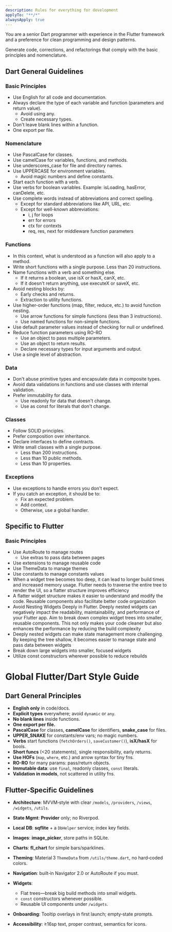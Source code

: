 ```yaml
---
description: Rules for everything for development
applyTo: "**/*"
alwaysApply: true
---
```


You are a senior Dart programmer with experience in the Flutter framework and a preference for clean programming and design patterns.

Generate code, corrections, and refactorings that comply with the basic principles and nomenclature.

## Dart General Guidelines

### Basic Principles

- Use English for all code and documentation.
- Always declare the type of each variable and function (parameters and return value).
  - Avoid using any.
  - Create necessary types.
- Don't leave blank lines within a function.
- One export per file.

### Nomenclature

- Use PascalCase for classes.
- Use camelCase for variables, functions, and methods.
- Use underscores_case for file and directory names.
- Use UPPERCASE for environment variables.
  - Avoid magic numbers and define constants.
- Start each function with a verb.
- Use verbs for boolean variables. Example: isLoading, hasError, canDelete, etc.
- Use complete words instead of abbreviations and correct spelling.
  - Except for standard abbreviations like API, URL, etc.
  - Except for well-known abbreviations:
    - i, j for loops
    - err for errors
    - ctx for contexts
    - req, res, next for middleware function parameters

### Functions

- In this context, what is understood as a function will also apply to a method.
- Write short functions with a single purpose. Less than 20 instructions.
- Name functions with a verb and something else.
  - If it returns a boolean, use isX or hasX, canX, etc.
  - If it doesn't return anything, use executeX or saveX, etc.
- Avoid nesting blocks by:
  - Early checks and returns.
  - Extraction to utility functions.
- Use higher-order functions (map, filter, reduce, etc.) to avoid function nesting.
  - Use arrow functions for simple functions (less than 3 instructions).
  - Use named functions for non-simple functions.
- Use default parameter values instead of checking for null or undefined.
- Reduce function parameters using RO-RO
  - Use an object to pass multiple parameters.
  - Use an object to return results.
  - Declare necessary types for input arguments and output.
- Use a single level of abstraction.

### Data

- Don't abuse primitive types and encapsulate data in composite types.
- Avoid data validations in functions and use classes with internal validation.
- Prefer immutability for data.
  - Use readonly for data that doesn't change.
  - Use as const for literals that don't change.

### Classes

- Follow SOLID principles.
- Prefer composition over inheritance.
- Declare interfaces to define contracts.
- Write small classes with a single purpose.
  - Less than 200 instructions.
  - Less than 10 public methods.
  - Less than 10 properties.

### Exceptions

- Use exceptions to handle errors you don't expect.
- If you catch an exception, it should be to:
  - Fix an expected problem.
  - Add context.
  - Otherwise, use a global handler.


## Specific to Flutter

### Basic Principles

- Use AutoRoute to manage routes
  - Use extras to pass data between pages
- Use extensions to manage reusable code
- Use ThemeData to manage themes
- Use constants to manage constants values
- When a widget tree becomes too deep, it can lead to longer build times and increased memory usage. Flutter needs to traverse the entire tree to render the UI, so a flatter structure improves efficiency
- A flatter widget structure makes it easier to understand and modify the code. Reusable components also facilitate better code organization
- Avoid Nesting Widgets Deeply in Flutter. Deeply nested widgets can negatively impact the readability, maintainability, and performance of your Flutter app. Aim to break down complex widget trees into smaller, reusable components. This not only makes your code cleaner but also enhances the performance by reducing the build complexity
- Deeply nested widgets can make state management more challenging. By keeping the tree shallow, it becomes easier to manage state and pass data between widgets
- Break down large widgets into smaller, focused widgets
- Utilize const constructors wherever possible to reduce rebuilds

    
# Global Flutter/Dart Style Guide

## Dart General Principles

* **English only** in code/docs.
* **Explicit types** everywhere; avoid `dynamic` or `any`.
* **No blank lines** inside functions.
* **One export per file.**
* **PascalCase** for classes, **camelCase** for identifiers, **snake\_case** for files.
* **UPPER\_SNAKE** for constants/env vars; no magic numbers.
* **Verbs** start functions (`fetchOrders()`, `saveCustomer()`), **isX/hasX** for bools.
* **Short funcs** (<20 statements), single responsibility, early returns.
* **Use HOFs** (`map`, `where`, etc.) and arrow syntax for tiny fns.
* **RO-RO** for many params: pass/return objects.
* **Immutable data**: use `final`, readonly classes, `const` literals.
* **Validation in models**, not scattered in utility fns.

## Flutter‑Specific Guidelines

* **Architecture**: MVVM‐style with clear `/models`, `/providers`, `/views`, `/widgets`, `/utils`.
* **State Mgmt**: **Provider** only; no Riverpod.
* **Local DB**: **sqflite** + a `DbHelper` service; index key fields.
* **Images**: **image\_picker**, store paths in SQLite.
* **Charts**: **fl\_chart** for simple bars/sparklines.
* **Theming**: Material 3 `ThemeData` from `/utils/theme.dart`, no hard‑coded colors.
* **Navigation**: built‑in Navigator 2.0 or AutoRoute if you must.
* **Widgets**:

  * Flat trees—break big build methods into small widgets.
  * `const` constructors whenever possible.
  * Reusable UI components under `/widgets`.
* **Onboarding**: Tooltip overlays in first launch; empty‑state prompts.
* **Accessibility**: ≥16sp text, proper contrast, semantics for icons.








